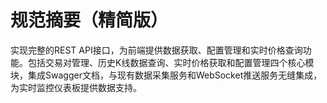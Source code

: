 # 规范摘要（精简版）

实现完整的REST API接口，为前端提供数据获取、配置管理和实时价格查询功能。包括交易对管理、历史K线数据查询、实时价格获取和配置管理四个核心模块，集成Swagger文档，与现有数据采集服务和WebSocket推送服务无缝集成，为实时监控仪表板提供数据支持。
